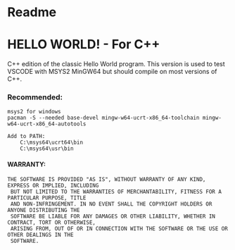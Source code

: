 # Readme

# HELLO WORLD! - For C++

C++ edition of the classic Hello World program.  This version is used to test VSCODE with MSYS2 MinGW64  but should compile on most versions of C++.

### Recommended:
    msys2 for windows
    pacman -S --needed base-devel mingw-w64-ucrt-x86_64-toolchain mingw-w64-ucrt-x86_64-autotools

    Add to PATH: 
        C:\msys64\ucrt64\bin
        C:\msys64\usr\bin

#### WARRANTY:
    THE SOFTWARE IS PROVIDED "AS IS", WITHOUT WARRANTY OF ANY KIND, EXPRESS OR IMPLIED, INCLUDING
     BUT NOT LIMITED TO THE WARRANTIES OF MERCHANTABILITY, FITNESS FOR A PARTICULAR PURPOSE, TITLE
     AND NON-INFRINGEMENT. IN NO EVENT SHALL THE COPYRIGHT HOLDERS OR ANYONE DISTRIBUTING THE 
     SOFTWARE BE LIABLE FOR ANY DAMAGES OR OTHER LIABILITY, WHETHER IN CONTRACT, TORT OR OTHERWISE,
     ARISING FROM, OUT OF OR IN CONNECTION WITH THE SOFTWARE OR THE USE OR OTHER DEALINGS IN THE
     SOFTWARE.